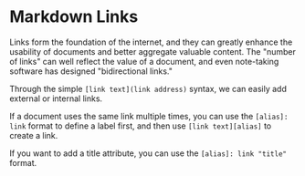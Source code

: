 # Markdown Links

Links form the foundation of the internet, and they can greatly enhance the usability of documents and better aggregate valuable content. The "number of links" can well reflect the value of a document, and even note-taking software has designed "bidirectional links."

Through the simple `[link text](link address)` syntax, we can easily add external or internal links.

If a document uses the same link multiple times, you can use the `[alias]: link` format to define a label first, and then use `[link text][alias]` to create a link.

If you want to add a title attribute, you can use the `[alias]: link "title"` format.
